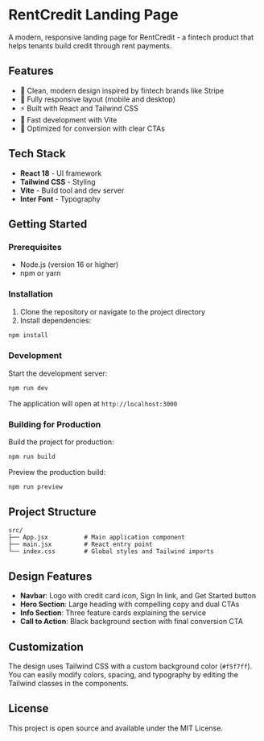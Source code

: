 # RentCredit Landing Page

A modern, responsive landing page for RentCredit - a fintech product that helps tenants build credit through rent payments.

## Features

- 🎨 Clean, modern design inspired by fintech brands like Stripe
- 📱 Fully responsive layout (mobile and desktop)
- ⚡ Built with React and Tailwind CSS
- 🚀 Fast development with Vite
- 🎯 Optimized for conversion with clear CTAs

## Tech Stack

- **React 18** - UI framework
- **Tailwind CSS** - Styling
- **Vite** - Build tool and dev server
- **Inter Font** - Typography

## Getting Started

### Prerequisites

- Node.js (version 16 or higher)
- npm or yarn

### Installation

1. Clone the repository or navigate to the project directory
2. Install dependencies:

```bash
npm install
```

### Development

Start the development server:

```bash
npm run dev
```

The application will open at `http://localhost:3000`

### Building for Production

Build the project for production:

```bash
npm run build
```

Preview the production build:

```bash
npm run preview
```

## Project Structure

```
src/
├── App.jsx          # Main application component
├── main.jsx         # React entry point
└── index.css        # Global styles and Tailwind imports
```

## Design Features

- **Navbar**: Logo with credit card icon, Sign In link, and Get Started button
- **Hero Section**: Large heading with compelling copy and dual CTAs
- **Info Section**: Three feature cards explaining the service
- **Call to Action**: Black background section with final conversion CTA

## Customization

The design uses Tailwind CSS with a custom background color (`#f5f7ff`). You can easily modify colors, spacing, and typography by editing the Tailwind classes in the components.

## License

This project is open source and available under the MIT License. 